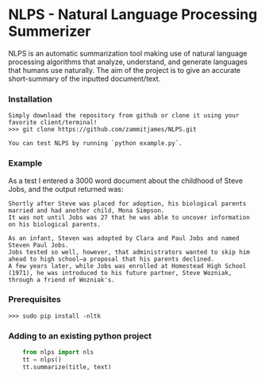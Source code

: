 NLPS - Natural Language Processing Summerizer
=============

NLPS is an automatic summarization tool making use of natural language processing algorithms that analyze, understand, and generate languages that humans use naturally. The aim of the project is to give an accurate short-summary of the inputted document/text.


### Installation
	
    Simply download the repository from github or clone it using your favorite client/terminal!
    >>> git clone https://github.com/zammitjames/NLPS.git
 
    You can test NLPS by running `python example.py`.
    
### Example
As a test I entered a 3000 word document about the childhood of Steve Jobs, and the output returned was:
```
Shortly after Steve was placed for adoption, his biological parents married and had another child, Mona Simpson.
It was not until Jobs was 27 that he was able to uncover information on his biological parents.

As an infant, Steven was adopted by Clara and Paul Jobs and named Steven Paul Jobs.
Jobs tested so well, however, that administrators wanted to skip him ahead to high school—a proposal that his parents declined.
A few years later, while Jobs was enrolled at Homestead High School (1971), he was introduced to his future partner, Steve Wozniak, through a friend of Wozniak's.
```

### Prerequisites

    >>> sudo pip install -nltk

### Adding to an existing python project

```python
    from nlps import nls
    tt = nlps()
    tt.summarize(title, text)
```

